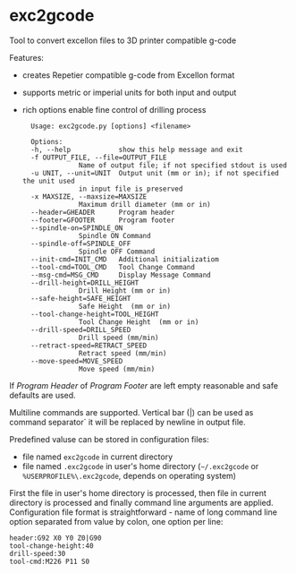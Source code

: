 # exc2gcode

Tool to convert excellon files to 3D printer compatible g-code

Features:

* creates Repetier compatible g-code from Excellon format
* supports metric or imperial units for both input and output
* rich options enable fine control of drilling process


        Usage: exc2gcode.py [options] <filename>
        
        Options:
        -h, --help            show this help message and exit
        -f OUTPUT_FILE, --file=OUTPUT_FILE
        			Name of output file; if not specified stdout is used
        -u UNIT, --unit=UNIT  Output unit (mm or in); if not specified the unit used
        			in input file is preserved
        -x MAXSIZE, --maxsize=MAXSIZE
        			Maximum drill diameter (mm or in)
        --header=GHEADER      Program header
        --footer=GFOOTER      Program footer
        --spindle-on=SPINDLE_ON
        			Spindle ON Command
        --spindle-off=SPINDLE_OFF
        			Spindle OFF Command
        --init-cmd=INIT_CMD   Additional initializatiom
        --tool-cmd=TOOL_CMD   Tool Change Command
        --msg-cmd=MSG_CMD     Display Message Command
        --drill-height=DRILL_HEIGHT
        			Drill Height (mm or in)
        --safe-height=SAFE_HEIGHT
        			Safe Height  (mm or in)
        --tool-change-height=TOOL_HEIGHT
        			Tool Change Height  (mm or in)
        --drill-speed=DRILL_SPEED
        			Drill speed (mm/min)
        --retract-speed=RETRACT_SPEED
        			Retract speed (mm/min)
        --move-speed=MOVE_SPEED
        			Move speed (mm/min)

If *Program Header* of *Program Footer* are left empty reasonable and safe defaults are used.

Multiline commands are supported. Vertical bar (|) can be used as command separator` it will be replaced by newline in output file.

Predefined valuse can be stored in configuration files:
* file named `exc2gcode` in current directory
* file named `.exc2gcode` in user's home directory (`~/.exc2gcode` or `%USERPROFILE%\.exc2gcode`, depends on operating system)

First the file in user's home directory is processed, then file in current directory is processed and finally command line arguments are applied. Configuration file
format is straightforward - name of long command line option separated from value by colon, one option per line:

	header:G92 X0 Y0 Z0|G90
	tool-change-height:40
	drill-speed:30
	tool-cmd:M226 P11 S0

